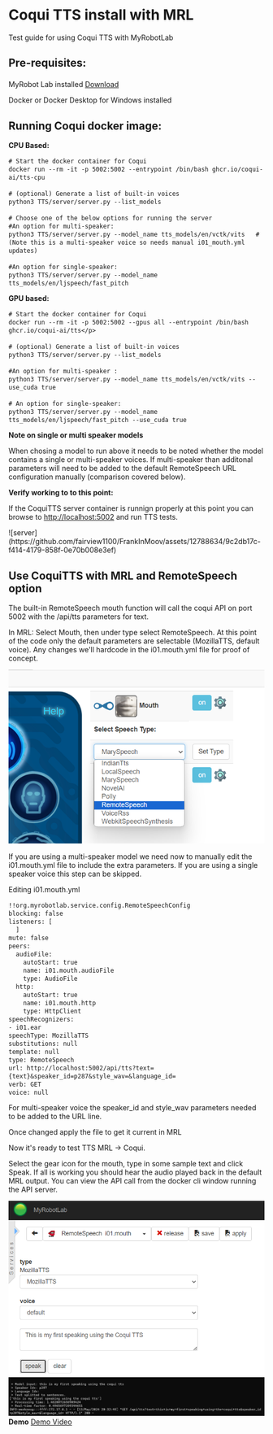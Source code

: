 <!DOCTYPE html>
<html>
<head>
</head>
<body>

<h1>Coqui TTS install with MRL</h1>
<p>Test guide for using Coqui TTS with MyRobotLab</p>

<h2><p>Pre-requisites:</p></h2>
<p>MyRobot Lab installed <a href="https://myrobotlab.org">Download</a></p>
<p>Docker or Docker Desktop for Windows installed</p>
<p><p>


<h2>Running Coqui docker image:</h2>

<b>CPU Based:</b>
```
# Start the docker container for Coqui
docker run --rm -it -p 5002:5002 --entrypoint /bin/bash ghcr.io/coqui-ai/tts-cpu

# (optional) Generate a list of built-in voices
python3 TTS/server/server.py --list_models 

# Choose one of the below options for running the server
#An option for multi-speaker:
python3 TTS/server/server.py --model_name tts_models/en/vctk/vits   #(Note this is a multi-speaker voice so needs manual i01_mouth.yml updates)

#An option for single-speaker:
python3 TTS/server/server.py --model_name tts_models/en/ljspeech/fast_pitch
```

<b>GPU based:</b>
```
# Start the docker container for Coqui
docker run --rm -it -p 5002:5002 --gpus all --entrypoint /bin/bash ghcr.io/coqui-ai/tts</p>

# (optional) Generate a list of built-in voices
python3 TTS/server/server.py --list_models

#An option for multi-speaker :  
python3 TTS/server/server.py --model_name tts_models/en/vctk/vits --use_cuda true

# An option for single-speaker: 
python3 TTS/server/server.py --model_name tts_models/en/ljspeech/fast_pitch --use_cuda true
```

<b> Note on single or multi speaker models </b>
<p>When chosing a model to run above it needs to be noted whether the model contains a single or multi-speaker voices.  If multi-speaker than additonal parameters will need to be added to the default RemoteSpeech URL configuration manually (comparison covered below).</p>

<b>Verify working to to this point:</b>
<p>If the CoquiTTS server container is runnign properly at this point you can browse to <a href="http://localhost:5002">http://localhost:5002</a> and run TTS tests. </p>
<p></p>
![server](https://github.com/fairview1100/FrankInMoov/assets/12788634/9c2db17c-f414-4179-858f-0e70b008e3ef)


<h2>Use CoquiTTS with MRL and RemoteSpeech option</h2>
<p>The built-in RemoteSpeech mouth function will call the coqui API on port 5002 with the /api/tts parameters for text. 

<p>In MRL: Select Mouth, then under type select RemoteSpeech.  At this point of the code only the default parameters are selectable (MozillaTTS, default voice).  Any changes we'll hardcode in the i01.mouth.yml file for proof of concept. </p>
<img src="images/select-remotespeech.png">
<p></p>
<p>If you are using a multi-speaker model we need now to manually edit the i01.mouth.yml file to include the extra parameters. If you are using a single speaker voice this step can be skipped.</p>
<p>Editing i01.mouth.yml<p>

```
!!org.myrobotlab.service.config.RemoteSpeechConfig
blocking: false
listeners: [
  ]
mute: false
peers:
  audioFile:
    autoStart: true
    name: i01.mouth.audioFile
    type: AudioFile
  http:
    autoStart: true
    name: i01.mouth.http
    type: HttpClient
speechRecognizers:
- i01.ear
speechType: MozillaTTS
substitutions: null
template: null
type: RemoteSpeech
url: http://localhost:5002/api/tts?text={text}&speaker_id=p287&style_wav=&language_id=
verb: GET
voice: null
```

<p>For multi-speaker voice the speaker_id and style_wav parameters needed to be added to the URL line.</p>  
<p>Once changed apply the file to get it current in MRL</p>
<p>Now it's ready to test TTS MRL -> Coqui.</p>
<p>Select the gear icon for the mouth, type in some sample text and click Speak.  If all is working you should hear the audio played back in the default MRL output.  You can view the API call from the docker cli window running the API server. </p>
<img src="images/speak-mrl.png"><img src="images/speak-docker.png">
<b>Demo</b>
<a href="images/demo.mkv">Demo Video</a>
</body>
</html>



